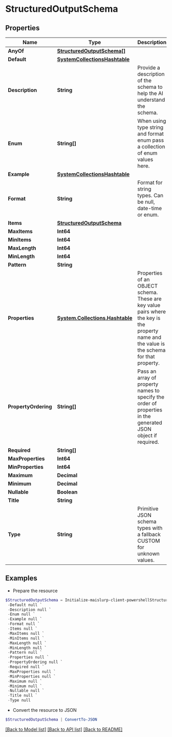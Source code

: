# StructuredOutputSchema
## Properties

Name | Type | Description | Notes
------------ | ------------- | ------------- | -------------
**AnyOf** | [**StructuredOutputSchema[]**](StructuredOutputSchema) |  | [optional] 
**Default** | [**SystemCollectionsHashtable**]() |  | [optional] 
**Description** | **String** | Provide a description of the schema to help the AI understand the schema. | [optional] 
**Enum** | **String[]** | When using type string and format enum pass a collection of enum values here. | [optional] 
**Example** | [**SystemCollectionsHashtable**]() |  | [optional] 
**Format** | **String** | Format for string types. Can be null, date-time or enum. | [optional] 
**Items** | [**StructuredOutputSchema**](StructuredOutputSchema) |  | [optional] 
**MaxItems** | **Int64** |  | [optional] 
**MinItems** | **Int64** |  | [optional] 
**MaxLength** | **Int64** |  | [optional] 
**MinLength** | **Int64** |  | [optional] 
**Pattern** | **String** |  | [optional] 
**Properties** | [**System.Collections.Hashtable**](StructuredOutputSchema) | Properties of an OBJECT schema. These are key value pairs where the key is the property name and the value is the schema for that property. | [optional] 
**PropertyOrdering** | **String[]** | Pass an array of property names to specify the order of properties in the generated JSON object if required. | [optional] 
**Required** | **String[]** |  | [optional] 
**MaxProperties** | **Int64** |  | [optional] 
**MinProperties** | **Int64** |  | [optional] 
**Maximum** | **Decimal** |  | [optional] 
**Minimum** | **Decimal** |  | [optional] 
**Nullable** | **Boolean** |  | [optional] 
**Title** | **String** |  | [optional] 
**Type** | **String** | Primitive JSON schema types with a fallback CUSTOM for unknown values. | [optional] 

## Examples

- Prepare the resource
```powershell
$StructuredOutputSchema = Initialize-maislurp-client-powershellStructuredOutputSchema  -AnyOf null `
 -Default null `
 -Description null `
 -Enum null `
 -Example null `
 -Format null `
 -Items null `
 -MaxItems null `
 -MinItems null `
 -MaxLength null `
 -MinLength null `
 -Pattern null `
 -Properties null `
 -PropertyOrdering null `
 -Required null `
 -MaxProperties null `
 -MinProperties null `
 -Maximum null `
 -Minimum null `
 -Nullable null `
 -Title null `
 -Type null
```

- Convert the resource to JSON
```powershell
$StructuredOutputSchema | ConvertTo-JSON
```

[[Back to Model list]](../README#documentation-for-models) [[Back to API list]](../README#documentation-for-api-endpoints) [[Back to README]](../README)


